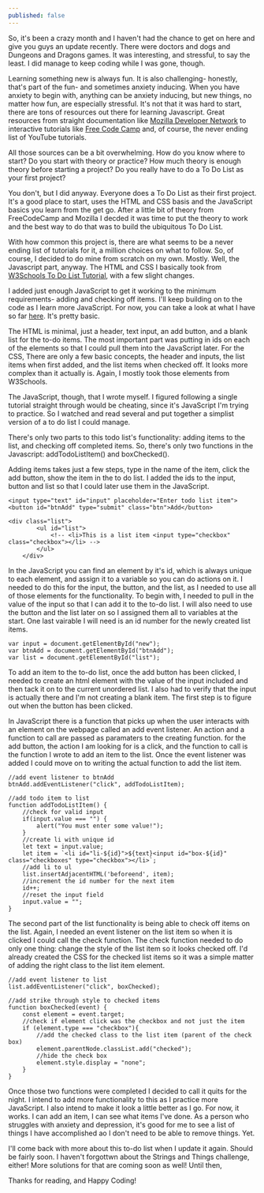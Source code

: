 ```yaml
---
published: false
---
```

So, it's been a crazy month and I haven't had the chance to get on here and give you guys an update recently. There were doctors and dogs and Dungeons and Dragons games. It was interesting, and stressful, to say the least. I did manage to keep coding while I was gone, though.

<!-- more -->

Learning something new is always fun. It is also challenging- honestly, that's part of the fun- and sometimes anxiety inducing. When you have anxiety to begin with, anything can be anxiety inducing, but new things, no matter how fun, are especially stressful. It's not that it was hard to start, there are tons of resources out there for learning Javascript. Great resources from straight documentation like [Mozilla Developer Network](https://developer.mozilla.org/en-US/docs/Web/JavaScript) to interactive tutorials like [Free Code Camp](https://www.freecodecamp.org/) and, of course, the never ending list of YouTube tutorials. 

All those sources can be a bit overwhelming. How do you know where to start? Do you start with theory or practice? How much theory is enough theory before starting a project? Do you really have to do a To Do List as your first project?

You don't, but I did anyway. Everyone does a To Do List as their first project. It's a good place to start, uses the HTML and CSS basis and the JavaScript basics you learn from the get go. After a little bit of theory from FreeCodeCamp and Mozilla I decded it was time to put the theory to work and the best way to do that was to build the ubiquitous To Do List. 

With how common this project is, there are what seems to be a never ending list of tutorials for it, a million choices on what to follow. So, of course, I decided to do mine from scratch on my own. Mostly. Well, the Javascript part, anyway. The HTML and CSS I basically took from [W3Schools To Do List Tutorial](https://www.w3schools.com/howto/howto_js_todolist.asp), with a few slight changes. 

I added just enough JavaScript to get it working to the minimum requirements- adding and checking off items. I'll keep building on to the code as I learn more JavaScript. For now, you can take a look at what I have so far [here](https://codepen.io/sjcswank/pen/YMZbLP). It's pretty basic.

The HTML is minimal, just a header, text input, an add button, and a blank list for the to-do items. The most important part was putting in ids on each of the elements so that I could pull them into the JavaScript later. For the CSS, There are only a few basic concepts, the header and inputs, the list items when first added, and the list items when checked off. It looks more complex than it actually is. Again, I mostly took those elements from W3Schools.

The JavaScript, though, that I wrote myself. I figured following a single tutorial straight through would be cheating, since it's JavaScript I'm trying to practice. So I watched and read several and put together a simplist version of a to do list I could manage. 

There's only two parts to this todo list's functionality: adding items to the list, and checking off completed items. So, there's only two functions in the Javascript: addTodoListItem() and boxChecked().

Adding items takes just a few steps, type in the name of the item, click the add button, show the item in the to do list. I added the ids to the input, button and list so that I could later use them in the JavaScript.
	
    <input type="text" id="input" placeholder="Enter todo list item">
    <button id="btnAdd" type="submit" class="btn">Add</button>
    
    <div class="list">
			<ul id="list">
				<!-- <li>This is a list item <input type="checkbox" class="checkbox"></li> -->
			</ul>
		</div>
    
In the JavaScript you can find an element by it's id, which is always unique to each element, and assign it to a variable so you can do actions on it. I needed to do this for the input, the button, and the list, as I needed to use all of those elements for the functionality. To begin with, I needed to pull in the value of the input so that I can add it to the to-do list. I will also need to use the button and the list later on so I assigned them all to variables at the start. One last vairable I will need is an id number for the newly created list items. 
	
    var input = document.getElementById("new");
	var btnAdd = document.getElementById("btnAdd");
	var list = document.getElementById("list");
    
To add an item to the to-do list, once the add button has been clicked, I needed to create an html element with the value of the input included and then tack it on to the current unordered list. I also had to verify that the input is actually there and I'm not creating a blank item. The first step is to figure out when the button has been clicked.

In JavaScript there is a function that picks up when the user interacts with an element on the webpage called an add event listener. An action and a function to call are passed as paramaters to the creating function. for the add button, the action I am looking for is a click, and the function to call is the function I wrote to add an item to the list. Once the event listener was added I could move on to writing the actual function to add the list item.
	
    //add event listener to btnAdd
	btnAdd.addEventListener("click", addTodoListItem);
    
    //add todo item to list
	function addTodoListItem() {
		//check for valid input
		if(input.value === "") {
			alert("You must enter some value!");
		}
		//create li with unique id
		let text = input.value;
		let item = `<li id="li-${id}">${text}<input id="box-${id}" class="checkboxes" type="checkbox"></li>`;
        //add li to ul
		list.insertAdjacentHTML('beforeend', item);
        //increment the id number for the next item
		id++;
        //reset the input field
		input.value = ""; 
	}
    
The second part of the list functionality is being able to check off items on the list. Again, I needed an event listener on the list item so when it is clicked I could call the check function. The check function needed to do only one thing: change the style of the list item so it looks checked off. I'd already created the CSS for the checked list items so it was a simple matter of adding the right class to the list item element.
	
    //add event listener to list
	list.addEventListener("click", boxChecked);
    
    //add strike through style to checked items
	function boxChecked(event) {
		const element = event.target;
        //check if element click was the checkbox and not just the item
		if (element.type === "checkbox"){
        	//add the checked class to the list item (parent of the check box)
			element.parentNode.classList.add("checked");
            //hide the check box
			element.style.display = "none";
		}
	}

Once those two functions were completed I decided to call it quits for the night. I intend to add more functionality to this as I practice more JavaScript. I also intend to make it look a little better as I go. For now, it works. I can add an item, I can see what items I've done. As a person who struggles with anxiety and depression, it's good for me to see a list of things I have accomplished ao I don't need to be able to remove things. Yet. 

I'll come back with more about this to-do list when I update it again. Should be fairly soon. I haven't forgottwn about the Strings and Things challenge, either! More solutions for that are coming soon as well! Until then,

Thanks for reading, and Happy Coding!